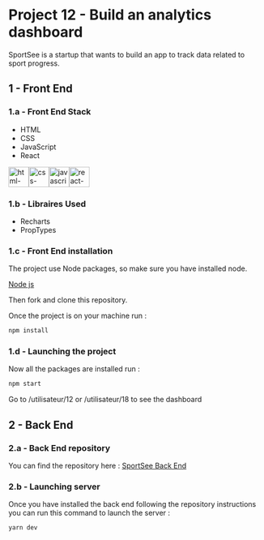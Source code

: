 
# Project 12 - Build an analytics dashboard

SportSee is a startup that wants to build an app to track data related to sport progress.

## 1 - Front End
### 1.a - Front End Stack

- HTML
- CSS
- JavaScript
- React


<a href="https://developer.mozilla.org/fr/docs/Web/HTML"><img src="https://cdn-icons-png.flaticon.com/512/732/732212.png" width="40px" height="40px" alt="html-logo"></a><a href="https://developer.mozilla.org/fr/docs/Web/CSS/Reference"><img src="https://cdn-icons-png.flaticon.com/512/732/732190.png" width="40px" height="40px" alt="css-logo"></a><a href="https://developer.mozilla.org/fr/docs/Web/JavaScript"><img src="https://cdn-icons-png.flaticon.com/512/5968/5968292.png" width="40px" height="40px" alt="javascript-logo"></a><a href="https://en.reactjs.org/"><img src="https://upload.wikimedia.org/wikipedia/commons/thumb/a/a7/React-icon.svg/2300px-React-icon.svg.png" width="40px" height="40px" alt="react-logo"></a>

### 1.b - Libraires Used

- Recharts
- PropTypes

### 1.c - Front End installation

The project use Node packages, so make sure you have installed node.

<a href="https://nodejs.org/en/">Node js</a>

Then fork and clone this repository.

Once the project is on your machine run :

```bash
npm install
```

### 1.d - Launching the project

Now all the packages are installed run :

```bash
npm start
```

Go to /utilisateur/12 or /utilisateur/18 to see the dashboard

## 2 - Back End

### 2.a - Back End repository

You can find the repository here :
<a href="https://github.com/OpenClassrooms-Student-Center/P9-front-end-dashboard">SportSee Back End</a>

### 2.b - Launching server

Once you have installed the back end following the repository instructions you can run this command to launch the server :

```bash
yarn dev
```

